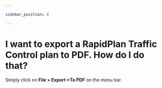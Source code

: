```yaml
---

sidebar_position: 8

---
```


# I want to export a RapidPlan Traffic Control plan to PDF. How do I do that?

Simply click on **File > Export >To PDF** on the menu bar.